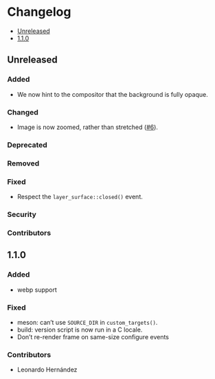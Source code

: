 # Changelog

* [Unreleased](#unreleased)
* [1.1.0](#1-1-0)


## Unreleased
### Added

* We now hint to the compositor that the background is fully opaque.


### Changed

* Image is now zoomed, rather than stretched ([#6][6]).

[6]: https://codeberg.org/dnkl/wbg/issues/6


### Deprecated
### Removed
### Fixed

* Respect the `layer_surface::closed()` event.


### Security
### Contributors


## 1.1.0

### Added

* webp support


### Fixed

* meson: can’t use `SOURCE_DIR` in `custom_targets()`.
* build: version script is now run in a C locale.
* Don’t re-render frame on same-size configure events


### Contributors

*  Leonardo Hernández
